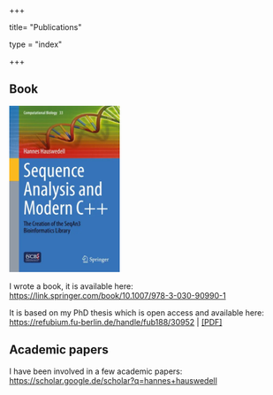 +++

title= "Publications"

type = "index"

+++


## Book

<a href="https://link.springer.com/book/10.1007/978-3-030-90990-1"><img src="book.webp" width="200" ></a>

I wrote a book, it is available here:<br>
https://link.springer.com/book/10.1007/978-3-030-90990-1

It is based on my PhD thesis which is open access and available here:<br>
https://refubium.fu-berlin.de/handle/fub188/30952 | [[PDF]](https://refubium.fu-berlin.de/bitstream/handle/fub188/30952/dissertation_hauswedell_refubium_version2.pdf?sequence=3&isAllowed=y)


## Academic papers

I have been involved in a few academic papers:<br>
https://scholar.google.de/scholar?q=hannes+hauswedell

